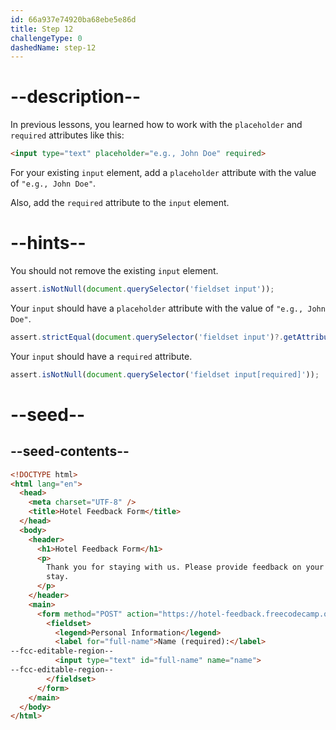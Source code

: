 ```yaml
---
id: 66a937e74920ba68ebe5e86d
title: Step 12
challengeType: 0
dashedName: step-12
---
```


# --description--

In previous lessons, you learned how to work with the `placeholder` and `required` attributes like this:

```html
<input type="text" placeholder="e.g., John Doe" required>
```

For your existing `input` element, add a `placeholder` attribute with the value of `"e.g., John Doe"`.

Also, add the `required` attribute to the `input` element.

# --hints--

You should not remove the existing `input` element.

```js
assert.isNotNull(document.querySelector('fieldset input'));
```

Your `input` should have a `placeholder` attribute with the value of `"e.g., John Doe"`.

```js
assert.strictEqual(document.querySelector('fieldset input')?.getAttribute('placeholder'), 'e.g., John Doe');
```

Your `input` should have a `required` attribute.

```js
assert.isNotNull(document.querySelector('fieldset input[required]'));
```

# --seed--

## --seed-contents--

```html
<!DOCTYPE html>
<html lang="en">
  <head>
    <meta charset="UTF-8" />
    <title>Hotel Feedback Form</title>
  </head>
  <body>
    <header>
      <h1>Hotel Feedback Form</h1>
      <p>
        Thank you for staying with us. Please provide feedback on your recent
        stay.
      </p>
    </header>
    <main>
      <form method="POST" action="https://hotel-feedback.freecodecamp.org">
        <fieldset>
          <legend>Personal Information</legend>
          <label for="full-name">Name (required):</label>
--fcc-editable-region--
          <input type="text" id="full-name" name="name">
--fcc-editable-region--
        </fieldset>
      </form>
    </main>
  </body>
</html>
```
